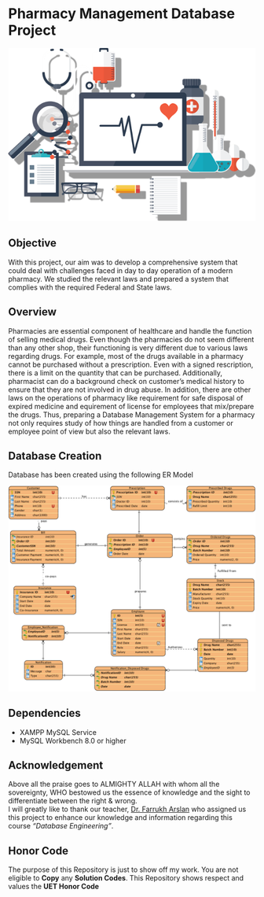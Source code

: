 # Pharmacy Management Database Project

<p align="center">
  <img src="Resources/cover.png"/>
</p>

## Objective

With this project, our aim was to develop a
comprehensive system that could deal with challenges faced in day to day operation of a modern pharmacy. We studied
the relevant laws and prepared a system that complies with the required Federal and State laws.

## Overview

Pharmacies are essential component of healthcare and handle the function of selling medical drugs. Even though the pharmacies do not seem different than any other shop, their functioning is very different due to various laws regarding drugs. For example, most of the drugs available in a pharmacy cannot be purchased without a prescription. Even with a signed rescription, there is a limit on the quantity that can be purchased. Additionally, pharmacist can do a background check on customer’s medical history to ensure that they are not involved in drug abuse. In addition, there are other laws on the operations of pharmacy like requirement for safe disposal of expired medicine and equirement of license for employees that mix/prepare the drugs. Thus, preparing a Database Management System for a pharmacy not only requires study of how things are handled from a customer or employee point of view but also the relevant laws.

## Database Creation

Database has been created using the following ER Model

<p align="center">
  <img src="Resources/ER Diagram.png"/>
</p>

## Dependencies

* XAMPP MySQL Service
* MySQL Workbench 8.0 or higher

## Acknowledgement

Above all the praise goes to ALMIGHTY ALLAH with whom all the
sovereignty, WHO bestowed us the essence of knowledge and the sight to differentiate between the right & wrong. </br>
I will greatly like to thank our teacher, [Dr. Farrukh Arslan](mailto:farrukh_arslan@uet.edu.pk) who assigned us this project to enhance our knowledge and information regarding this course _“Database Engineering”_. 

## Honor Code

The purpose of this Repository is just to show off my work. You are not eligible to **Copy** any **Solution Codes**. This Repository shows respect and values the **UET Honor Code**